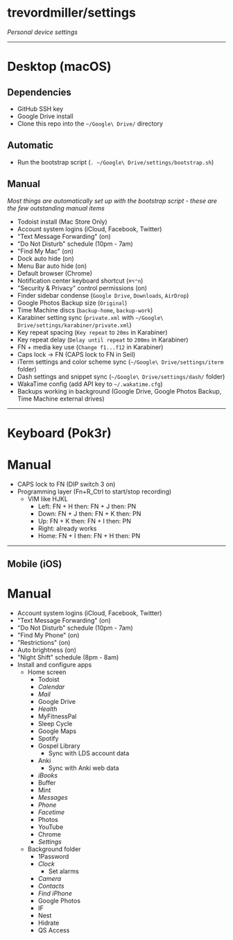 # trevordmiller/settings

_Personal device settings_

---

# Desktop (macOS)

## Dependencies

- GitHub SSH key
- Google Drive install
- Clone this repo into the `~/Google\ Drive/` directory

## Automatic

- Run the bootstrap script (`. ~/Google\ Drive/settings/bootstrap.sh`)

## Manual

_Most things are automatically set up with the bootstrap script - these are the few outstanding manual items_

- Todoist install (Mac Store Only)
- Account system logins (iCloud, Facebook, Twitter)
- "Text Message Forwarding" (on)
- "Do Not Disturb" schedule (10pm - 7am)
- "Find My Mac" (on)
- Dock auto hide (on)
- Menu Bar auto hide (on)
- Default browser (Chrome)
- Notification center keyboard shortcut (`⌘⌥⌃n`)
- "Security & Privacy" control permissions (on)
- Finder sidebar condense (`Google Drive`, `Downloads`, `AirDrop`)
- Google Photos Backup size (`Original`)
- Time Machine discs (`backup-home`, `backup-work`)
- Karabiner setting sync (`private.xml` with `~/Google\ Drive/settings/karabiner/private.xml`)
- Key repeat spacing (`Key repeat` to `20ms` in Karabiner)
- Key repeat delay (`Delay until repeat` to `200ms` in Karabiner)
- FN + media key use (`Change f1...f12` in Karabiner)
- Caps lock -> FN (CAPS lock to FN in Seil)
- iTerm settings and color scheme sync (`~/Google\ Drive/settings/iterm` folder)
- Dash settings and snippet sync (`~/Google\ Drive/settings/dash/` folder)
- WakaTime config (add API key to `~/.wakatime.cfg`)
- Backups working in background (Google Drive, Google Photos Backup, Time Machine external drives)

---

# Keyboard (Pok3r)

# Manual

- CAPS lock to FN (DIP switch 3 on)
- Programming layer (Fn+R_Ctrl to start/stop recording)
  - VIM like HJKL
    - Left: FN + H then: FN + J then: PN
    - Down: FN + J then: FN + K then: PN
    - Up: FN + K then: FN + I then: PN
    - Right: already works
    - Home: FN + I then: FN + H then: PN

---

## Mobile (iOS)

# Manual

- Account system logins (iCloud, Facebook, Twitter)
- "Text Message Forwarding" (on)
- "Do Not Disturb" schedule (10pm - 7am)
- "Find My Phone" (on)
- "Restrictions" (on)
- Auto brightness (on)
- "Night Shift" schedule (8pm - 8am)
- Install and configure apps
  - Home screen
    - Todoist
    - _Calendar_
    - _Mail_
    - Google Drive
    - _Health_
    - MyFitnessPal
    - Sleep Cycle
    - Google Maps
    - Spotify
    - Gospel Library
      - Sync with LDS account data
    - Anki
      - Sync with Anki web data
    - _iBooks_
    - Buffer
    - Mint
    - _Messages_
    - _Phone_
    - _Facetime_
    - Photos
    - YouTube
    - Chrome
    - _Settings_
  - Background folder
    - 1Password
    - _Clock_
      - Set alarms
    - _Camera_
    - _Contacts_
    - _Find iPhone_
    - Google Photos
    - IF
    - Nest
    - Hidrate
    - QS Access

